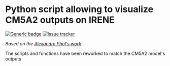 # Python script allowing to visualize CM5A2 outputs on IRENE

[![Generic badge](https://img.shields.io/badge/Documentation-here-blue)](https://paleoclim-cnrs.github.io/documentation-processing/Diag_CM5A2/)
[![Issue tracker](https://img.shields.io/github/issues/Paleoclim-CNRS/Diag_CM5A2)](https://github.com/Paleoclim-CNRS/Diag_CM5A2/issues)

_Based on the [Alexandre Phol's work](https://github.com/Paleoclim-CNRS/genie_basicdiags)_

The scripts and functions have been reworked to match the CM5A2 model's outputs
